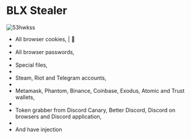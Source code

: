 # BLX Stealer

![53hwkss](https://github.com/blxstealer/BLX-Stealer/assets/71230025/b4d866c7-ca23-4b66-9142-c13beb0049b1)


- All browser cookies, | :cookie:
- 
- All browser passwords,
- 
- Special files,
- 
- Steam, Riot and Telegram accounts,
- 
- Metamask, Phantom, Binance, Coinbase, Exodus, Atomic and Trust wallets,
- 
- Token grabber from Discord Canary, Better Discord, Discord on browsers and Discord application,
- 
- And have injection
